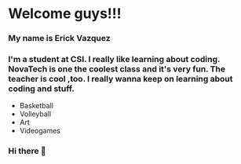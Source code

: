 # Welcome guys!!!
### My name is Erick Vazquez
### I'm a student at CSI. I really like learning about coding. NovaTech is one the coolest class and it's very fun. The teacher is cool ,too. I really wanna keep on learning about coding and stuff.
* Basketball
* Volleyball
* Art
* Videogames

### Hi there 👋

<!--
**CSI-Eric![IMG_3212]
k-Vazquez/CSI-Erick-Vazquez** is a ✨ _special_ ✨ repository because its `README.md` (this file) appears on your GitHub profile.

Here are some ideas to get you started:

- 🔭 I’m currently working on nothing right now
- 🌱 I’m currently learning to code
- 👯 I’m looking to collaborate on nothing
- 🤔 I’m looking for help with ...
- 💬 Ask me about basketball
- 📫 How to reach me: mesasage
- 😄 Pronouns: ...
- ⚡ Fun fact: ...
-->
